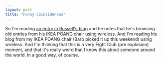 ```yaml
---
layout: post
title: "Funny coincidences"
---
```




So I'm reading <a href="http://www.beattie.info/notebook/index.jsp?date=20021229#164437">an entry in Russell's blog</a> and he notes that he's browsing 
old entries from his IKEA POANG chair using wireless. And I'm reading his blog from my IKEA POANG chair 
(Barb picked it up this weekend) using wireless. And I'm thinking that this is a very Fight Club (pre explosion) moment, and that it's 
really weird that I know this about someone around the world. In a good way, of course.


